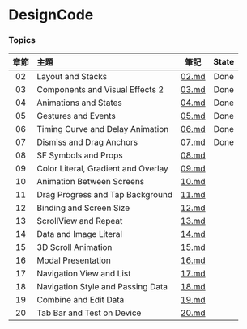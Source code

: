 # DesignCode

### Topics

| 章節 | 主題 | 筆記 | State |
| :--------: | :-----  | :----: | :----: |
| 02 | Layout and Stacks | [02.md](Chapters/02.md) | Done |
| 03 | Components and Visual Effects 2 | [03.md](Chapters/03.md) | Done |
| 04 | Animations and States | [04.md](Chapters/04.md) | Done |
| 05 | Gestures and Events | [05.md](Chapters/05.md) | Done |
| 06 | Timing Curve and Delay Animation | [06.md](Chapters/06.md) | Done |
| 07 | Dismiss and Drag Anchors | [07.md](Chapters/07.md) | Done |
| 08 | SF Symbols and Props | [08.md](Chapters/08.md) |  |
| 09 | Color Literal, Gradient and Overlay | [09.md](Chapters/09.md) |  |
| 10 | Animation Between Screens | [10.md](Chapters/10.md) |  |
| 11 | Drag Progress and Tap Background | [11.md](Chapters/11.md) |  |
| 12 | Binding and Screen Size | [12.md](Chapters/12.md) |  |
| 13 | ScrollView and Repeat | [13.md](Chapters/13.md) |  |
| 14 | Data and Image Literal| [14.md](Chapters/14.md) |  |
| 15 | 3D Scroll Animation | [15.md](Chapters/15.md) |  |
| 16 | Modal Presentation | [16.md](Chapters/16.md) |  |
| 17 | Navigation View and List | [17.md](Chapters/17.md) |  |
| 18 | Navigation Style and Passing Data | [18.md](Chapters/18.md) |  |
| 19 | Combine and Edit Data | [19.md](Chapters/19.md) |  |
| 20 | Tab Bar and Test on Device | [20.md](Chapters/20.md) |  |
